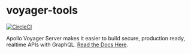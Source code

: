 # voyager-tools

[![CircleCI](https://circleci.com/gh/aerogear/voyager-server.svg?style=svg)](https://circleci.com/gh/aerogear/voyager-server)

Apollo Voyager Server makes it easier to build secure, production ready, realtime APIs with GraphQL. [Read the Docs Here](https://github.com/aerogear/voyager-server).
